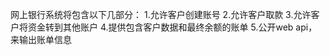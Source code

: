 网上银行系统将包含以下几部分：
  1.允许客户创建账号
  2.允许客户取款
  3.允许客户将资金转到其他账户
  4.提供包含客户数据和最终余额的账单
  5.公开web api，来输出账单信息
